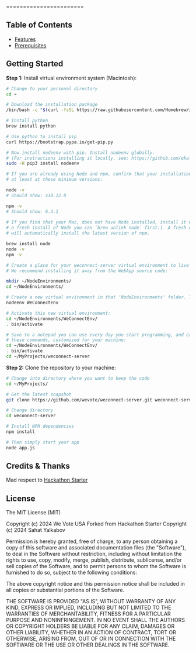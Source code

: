 =======================


Table of Contents
-----------------

- [Features](#features)
- [Prerequisites](#prerequisites)

Getting Started
---------------

**Step 1:** Install virtual environment system (Macintosh):

```bash
# Change to your personal directory
cd ~

# Download the installation package
/bin/bash -c "$(curl -fsSL https://raw.githubusercontent.com/Homebrew/install/master/install.sh)"

# Install python
brew install python

# Use python to install pip
curl https://bootstrap.pypa.io/get-pip.py

# Now install nodeenv with pip. Install nodeenv globally.
# (For instructions installing it locally, see: https://github.com/ekalinin/nodeenv):
sudo -H pip3 install nodeenv

# If you are already using Node and npm, confirm that your installation is
# at least at these minimum versions:

node -v
# Should show: v10.12.0

npm -v
# Should show: 6.4.1
    
# If you find that your Mac, does not have Node installed, install it with brew. (If you want to have
# a fresh install of Node you can `brew unlink node` first.)  A fresh or initial install of Node,
# will automatically install the latest version of npm.

brew install node
node -v
npm -v

# Create a place for your weconnect-server virtual environment to live on your hard drive.
# We recommend installing it away from the WebApp source code:

mkdir ~/NodeEnvironments/
cd ~/NodeEnvironments/

# Create a new virtual environment in that 'NodeEnvironments' folder. This can take many minutes.
nodeenv WeConnectEnv

# Activate this new virtual environment:
cd ~/NodeEnvironments/WeConnectEnv/
. bin/activate

# Save to a notepad you can use every day you start programming, and capture
# these commands, customized for your machine:
cd ~/NodeEnvironments/WeConnectEnv/
. bin/activate
cd ~/MyProjects/weconnect-server
```

**Step 2:** Clone the repository to your machine:

```bash
# Change into directory where you want to keep the code
cd ~/MyProjects/

# Get the latest snapshot
git clone https://github.com/wevote/weconnect-server.git weconnect-server

# Change directory
cd weconnect-server

# Install NPM dependencies
npm install

# Then simply start your app
node app.js
```

Credits &amp; Thanks
---------------

Mad respect to [Hackathon Starter](https://github.com/sahat/hackathon-starter)

License
-------

The MIT License (MIT)

Copyright (c) 2024 We Vote USA
Forked from Hackathon Starter Copyright (c) 2024 Sahat Yalkabov

Permission is hereby granted, free of charge, to any person obtaining a copy of this software and associated documentation files (the "Software"), to deal in the Software without restriction, including without limitation the rights to use, copy, modify, merge, publish, distribute, sublicense, and/or sell copies of the Software, and to permit persons to whom the Software is furnished to do so, subject to the following conditions:

The above copyright notice and this permission notice shall be included in all copies or substantial portions of the Software.

THE SOFTWARE IS PROVIDED "AS IS", WITHOUT WARRANTY OF ANY KIND, EXPRESS OR IMPLIED, INCLUDING BUT NOT LIMITED TO THE WARRANTIES OF MERCHANTABILITY, FITNESS FOR A PARTICULAR PURPOSE AND NONINFRINGEMENT. IN NO EVENT SHALL THE AUTHORS OR COPYRIGHT HOLDERS BE LIABLE FOR ANY CLAIM, DAMAGES OR OTHER LIABILITY, WHETHER IN AN ACTION OF CONTRACT, TORT OR OTHERWISE, ARISING FROM, OUT OF OR IN CONNECTION WITH THE SOFTWARE OR THE USE OR OTHER DEALINGS IN THE SOFTWARE.

